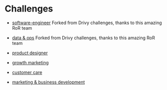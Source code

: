 # Challenges

- [software-engineer](https://github.com/hibruno/jobs/tree/master/software-engineer)
  Forked from Drivy challenges, thanks to this amazing RoR team

- [data & ops](https://github.com/hibruno/jobs/tree/master/data-ops)
  Forked from Drivy challenges, thanks to this amazing RoR team

- [product designer](https://github.com/hibruno/jobs/tree/master/product-designer)

- [growth marketing](https://github.com/hibruno/jobs/tree/master/growth-marketing)

- [customer care](https://github.com/hibruno/jobs/tree/master/customer-care)

- [marketing & business development](https://github.com/hibruno/jobs/tree/master/business-development)

